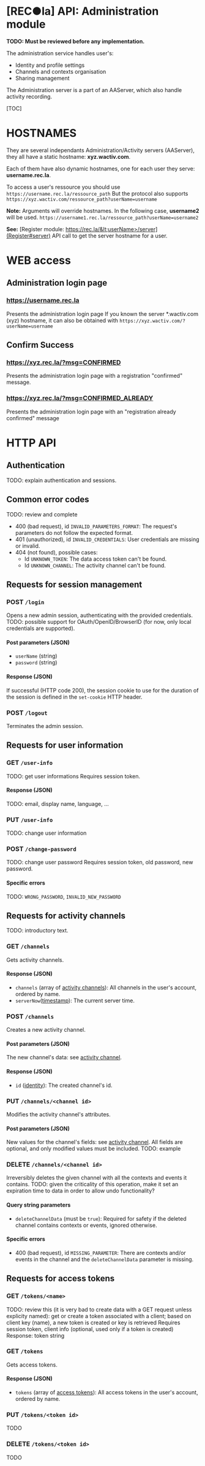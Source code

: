 [REC●la] API: Administration module
============


**TODO: Must be reviewed before any implementation.**

The administration service handles user's:

* Identity and profile settings
* Channels and contexts organisation
* Sharing management

The Administration server is a part of an AAServer, which also handle activity recording.

[TOC]

# HOSTNAMES
They are several independants Administration/Activity servers (AAServer), they all have a static hostname: **xyz.wactiv.com**.

Each of them have also dynamic hostnames, one for each user they serve: **username.rec.la**.

To access a user's ressource you should use `https://username.rec.la/ressource_path`
But the protocol also supports `https://xyz.wactiv.com/ressource_path?userName=username`

**Note:** Arguments will override hostnames. In the following case, **username2** will be used. `https://username1.rec.la/ressource_path?userName=username2`

**See:** [Register module: https://rec.la/&lt;userName>/server](Register#server) API call to get the server hostname for a user.

# WEB access

## Administration login page
### https://username.rec.la
Presents the administration login page
If you known the server *.wactiv.com (xyz) hostname, it can also be obtained with `https://xyz.wactiv.com/?userName=username`

## Confirm Success
### https://xyz.rec.la/?msg=CONFIRMED
Presents the administration login page with a registration "confirmed" message.

### https://xyz.rec.la/?msg=CONFIRMED_ALREADY
Presents the administration login page with an "registration already confirmed" message


# HTTP API


## Authentication

TODO: explain authentication and sessions.


## Common error codes

TODO: review and complete

* 400 (bad request), id `INVALID_PARAMETERS_FORMAT`: The request's parameters do not follow the expected format.
* 401 (unauthorized), id `INVALID_CREDENTIALS`: User credentials are missing or invalid.
* 404 (not found), possible cases:
	* Id `UNKNOWN_TOKEN`: The data access token can't be found.
	* Id `UNKNOWN_CHANNEL`: The activity channel can't be found.



## Requests for session management


### POST `/login`

Opens a new admin session, authenticating with the provided credentials. TODO: possible support for OAuth/OpenID/BrowserID (for now, only local credentials are supported).

#### Post parameters (JSON)

* `userName` (string)
* `password` (string)

#### Response (JSON)

If successful (HTTP code 200), the session cookie to use for the duration of the session is defined in the `set-cookie` HTTP header.


### POST `/logout`

Terminates the admin session.


## Requests for user information


### GET `/user-info`

TODO: get user informations
Requires session token.

#### Response (JSON)

TODO: email, display name, language, ...


### PUT `/user-info`

TODO: change user information


### POST `/change-password`

TODO: change user password
Requires session token, old password, new password.

#### Specific errors

TODO: `WRONG_PASSWORD`, `INVALID_NEW_PASSWORD`


## Requests for activity channels

TODO: introductory text.


### GET `/channels`

Gets activity channels.

#### Response (JSON)

* `channels` (array of [activity channels](/DataTypes#TODO)): All channels in the user's account, ordered by name.
* `serverNow`([timestamp](/DataTypes#TODO)): The current server time.


### POST `/channels`

Creates a new activity channel.

#### Post parameters (JSON)

The new channel's data: see [activity channel](/DataTypes#TODO).

#### Response (JSON)

* `id` ([identity](/DataTypes#TODO)): The created channel's id.


### PUT `/channels/<channel id>`

Modifies the activity channel's attributes.

#### Post parameters (JSON)

New values for the channel's fields: see [activity channel](/DataTypes#TODO). All fields are optional, and only modified values must be included. TODO: example


### DELETE `/channels/<channel id>`

Irreversibly deletes the given channel with all the contexts and events it contains. TODO: given the criticality of this operation, make it set an expiration time to data in order to allow undo functionality?

#### Query string parameters

* `deleteChannelData` (must be `true`): Required for safety if the deleted channel contains contexts or events, ignored otherwise.

#### Specific errors

* 400 (bad request), id `MISSING_PARAMETER`: There are contexts and/or events in the channel and the `deleteChannelData` parameter is missing.



## Requests for access tokens


### GET `/tokens/<name>`

TODO: review this (it is very bad to create data with a GET request unless explicity named): get or create a token associated with a client; based on client key (name), a new token is created or key is retrieved
Requires session token, client info (optional, used only if a token is created)
Response: token string


### GET `/tokens`

Gets access tokens.

#### Response (JSON)

* `tokens` (array of [access tokens](/DataTypes#TODO)): All access tokens in the user's account, ordered by name.


### PUT `/tokens/<token id>`

TODO


### DELETE `/tokens/<token id>`

TODO
